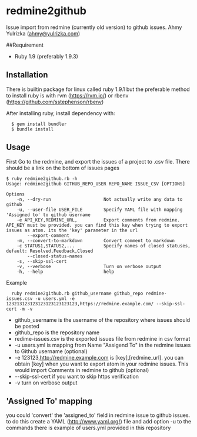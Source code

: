 # redmine2github
Issue import from redmine (currently old version) to github issues.
Ahmy Yulrizka (ahmy@yulrizka.com)

##Requirement
* Ruby 1.9 (preferably 1.9.3)

## Installation
There is builtin package for linux called ruby 1.9.1 but the preferable method to install ruby is with rvm (https://rvm.io/) or rbenv (https://github.com/sstephenson/rbenv)

After installing ruby, install dependency with:

```
  $ gem install bundler 
  $ bundle install
```

## Usage
First Go to the redmine, and export the issues of a project to .csv file. There should be a link on the bottom of issues pages

```
$ ruby redmine2github.rb -h
Usage: redmine2github GITHUB_REPO_USER REPO_NAME ISSUE_CSV [OPTIONS]

Options
    -n, --dry-run                    Not actually write any data to github
    -u, --user-file USER_FILE        Specify YAML file with mapping 'Assigned to' to github username
    -e API_KEY,REDMINE_URL,          Export comments from redmine. API_KEY must be provided. you can find this key when trying to export issues as atom. its the 'key' parameter in the url
        --export-comment
    -m, --convert-to-markdown        Convert comment to markdown
    -c STATUS1,STATUS2,...           Specify names of closed statuses, default: Resolved,Feedback,Closed
        --closed-status-names
    -s, --skip-ssl-cert
    -v, --verbose                    Turn on verbose output
    -h, --help                       help
```

Example

```
  ruby redmine2github.rb github_username github_repo redmine-issues.csv -u users.yml -e 123213123123123123123123123,https://redmine.example.com/ --skip-ssl-cert -m -v
```

* github_username is the username of the repository where issues should be posted
* github_repo is the repository name
* redime-issues.csv is the exported issues file from redmine in csv format
* -u users.yml is mapping from Name "Assigend To" in the redmine issues to Github username (optional)
* -e 123123,http://redmine.example.com is [key],[redmine_url]. you can obtain [key] when you want to export atom in your redmine issues. This would import Comments in redmine to github (optional)
* --skip-ssl-cert if you want to skip https verification
* -v turn on verbose output

## 'Assigned To' mapping 
you could 'convert' the 'assigned_to' field in redmine issue to github issues. to do this create a YAML (http://www.yaml.org/) file and add option -u to the commands
there is example of users.yml provided in this repository
